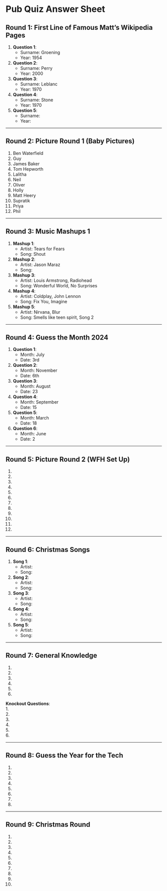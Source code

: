 # Pub Quiz Answer Sheet

## Round 1: First Line of Famous Matt’s Wikipedia Pages
1. **Question 1**:  
   - Surname:  Groening
   - Year:  1954
2. **Question 2**:  
   - Surname:  Perry
   - Year:  2000
3. **Question 3**:  
   - Surname:  Leblanc
   - Year:  1970
4. **Question 4**:  
   - Surname:  Stone
   - Year:  1970
5. **Question 5**:  
   - Surname:  
   - Year:  

---

## Round 2: Picture Round 1 (Baby Pictures)
1.  Ben Waterfield
2.  Guy
3.  James Baker
4.  Tom Hepworth
5.  Lalitha
6.  Neil
7.  Oliver
8.  Holly
9.  Matt Heery
10. Supratik
11. Priya
12. Phil
---

## Round 3: Music Mashups 1
1. **Mashup 1**:  
   - Artist:  Tears for Fears
   - Song:  Shout
2. **Mashup 2**:  
   - Artist:  Jason Maraz
   - Song:  
3. **Mashup 3**:  
   - Artist:  Louis Armstrong, Radiohead
   - Song:  Wonderful World, No Surprises
4. **Mashup 4**:  
   - Artist:  Coldplay, John Lennon
   - Song:  Fix You, Imagine
5. **Mashup 5**:  
   - Artist:  Nirvana, Blur
   - Song:  Smells like teen spirit, Song 2

---

## Round 4: Guess the Month 2024
1. **Question 1**:  
   - Month:  July
   - Date:  3rd
2. **Question 2**:  
   - Month:  November
   - Date:  6th
3. **Question 3**:  
   - Month:  August
   - Date:  23
4. **Question 4**:  
   - Month:  September
   - Date:  15
5. **Question 5**:  
   - Month: March 
   - Date:  18
6. **Question 6**:  
   - Month: June 
   - Date:  2

---

## Round 5: Picture Round 2 (WFH Set Up)
1.  
2.  
3.  
4.  
5.  
6.  
7.  
8.  
9.  
10.  
11.
12.

---

## Round 6: Christmas Songs
1. **Song 1**:  
   - Artist:  
   - Song:  
2. **Song 2**:  
   - Artist:  
   - Song:  
3. **Song 3**:  
   - Artist:  
   - Song:  
4. **Song 4**:  
   - Artist:  
   - Song:  
5. **Song 5**:  
   - Artist:  
   - Song:  

---

## Round 7: General Knowledge
1.  
2.  
3.  
4.  
5.  
6.  

**Knockout Questions**:  
1.  
2.  
3.  
4.  
5.  
6.  

---

## Round 8: Guess the Year for the Tech
1.  
2.  
3.  
4.  
5.  
6.  
7.  
8.  

---

## Round 9: Christmas Round
1.  
2.  
3.  
4.  
5.  
6.  
7.  
8.  
9.  
10.  
